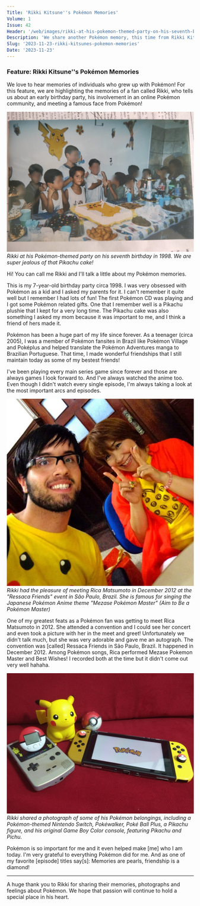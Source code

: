 ```yaml
---
Title: 'Rikki Kitsune''s Pokémon Memories'
Volume: 1
Issue: 42
Header: '/web/images/rikki-at-his-pokemon-themed-party-on-his-seventh-birthday-in-1998-we-are-super-jealous-of-that-pikac.png'
Description: 'We share another Pokémon memory, this time from Rikki Kitsune who discusses his personal Pokémon stories and photographs from moments in his life. We have more from our mailbag and some Pokémon news!'
Slug: '2023-11-23-rikki-kitsunes-pokemon-memories'
Date: '2023-11-23'
---
```

### Feature: Rikki Kitsune''s Pokémon Memories
We love to hear memories of individuals who grew up with Pokémon! For this feature, we are highlighting the memories of a fan called Rikki, who tells us about an early birthday party, his involvement in an online Pokémon community, and meeting a famous face from Pokémon!



[![Rikki at his Pokémon-themed party on his seventh birthday in 1998. We are super jealous of that Pikachu cake!](/web/images/rikki-at-his-pokemon-themed-party-on-his-seventh-birthday-in-1998-we-are-super-jealous-of-that-pikac.png)](/web/images/rikki-at-his-pokemon-themed-party-on-his-seventh-birthday-in-1998-we-are-super-jealous-of-that-pikac.png)*Rikki at his Pokémon-themed party on his seventh birthday in 1998. We are super jealous of that Pikachu cake!*



Hi! You can call me Rikki and I'll talk a little about my Pokémon memories. 

This is my 7-year-old birthday party circa 1998. I was very obsessed with Pokémon as a kid and I asked my parents for it. I can't remember it quite well but I remember I had lots of fun! The first Pokémon CD was playing and I got some Pokémon related gifts. One that I remember well is a Pikachu plushie that I kept for a very long time. The Pikachu cake was also something I asked my mom because it was important to me, and I think a friend of hers made it.

Pokémon has been a huge part of my life since forever. As a teenager (circa 2005), I was a member of Pokémon fansites in Brazil like Pokémon Village and Poképlus and helped translate the Pokémon Adventures manga to Brazilian Portuguese. That time, I made wonderful friendships that I still maintain today as some of my bestest friends!

I've been playing every main series game since forever and those are always games I look forward to. And I've always watched the anime too. Even though I didn't watch every single episode, I'm always taking a look at the most important arcs and episodes.



[![Rikki had the pleasure of meeting Rica Matsumoto in December 2012 at the "Ressaca Friends" event in São Paulo, Brazil. She is famous for singing the Japanese Pokémon Anime theme "Mezase Pokémon Master" (Aim to Be a Pokémon Master)](/web/images/rikki-had-the-pleasure-of-meeting-rica-matsumoto-in-december-2012-at-the-ressaca-friends-event-in-sa.png)](/web/images/rikki-had-the-pleasure-of-meeting-rica-matsumoto-in-december-2012-at-the-ressaca-friends-event-in-sa.png)*Rikki had the pleasure of meeting Rica Matsumoto in December 2012 at the "Ressaca Friends" event in São Paulo, Brazil. She is famous for singing the Japanese Pokémon Anime theme "Mezase Pokémon Master" (Aim to Be a Pokémon Master)*



One of my greatest feats as a Pokémon fan was getting to meet Rica Matsumoto in 2012. She attended a convention and I could see her concert and even took a picture with her in the meet and greet! Unfortunately we didn't talk much, but she was very adorable and gave me an autograph. The convention was \[called\] Ressaca Friends in São Paulo, Brazil. It happened in December 2012. Among Pokémon songs, Rica performed Mezase Pokemon Master and Best Wishes! I recorded both at the time but it didn't come out very well hahaha.



[![Rikki shared a photograph of some of his Pokémon belongings, including a Pokémon-themed Nintendo Switch, Pokéwalker, Poké Ball Plus, a Pikachu figure, and his original Game Boy Color console, featuring Pikachu and Pichu.](/web/images/rikki-shared-a-photograph-of-some-of-his-pokemon-belongings-including-a-pokemon-themed-nintendo-swit.png)](/web/images/rikki-shared-a-photograph-of-some-of-his-pokemon-belongings-including-a-pokemon-themed-nintendo-swit.png)*Rikki shared a photograph of some of his Pokémon belongings, including a Pokémon-themed Nintendo Switch, Pokéwalker, Poké Ball Plus, a Pikachu figure, and his original Game Boy Color console, featuring Pikachu and Pichu.*



Pokémon is so important for me and it even helped make \[me\] who I am today. I'm very grateful to everything Pokémon did for me. And as one of my favorite \[episode\] titles say\[s\]: Memories are pearls, friendship is a diamond!

* * *

A huge thank you to Rikki for sharing their memories, photographs and feelings about Pokémon. We hope that passion will continue to hold a special place in his heart.